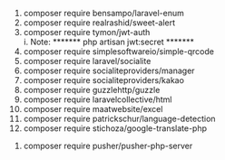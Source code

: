 1. composer require bensampo/laravel-enum
2. composer require realrashid/sweet-alert
3. composer require tymon/jwt-auth   
   i. Note: *******  php artisan jwt:secret  *******
4. composer require simplesoftwareio/simple-qrcode
5. composer require laravel/socialite
6. composer require socialiteproviders/manager
7. composer require socialiteproviders/kakao
8. composer require guzzlehttp/guzzle
9. composer require laravelcollective/html
10. composer require maatwebsite/excel
11. composer require patrickschur/language-detection
11. composer require stichoza/google-translate-php

[//]: # (Pusher để đẩy thông báo khi có người gọi đến)
1. composer require pusher/pusher-php-server

